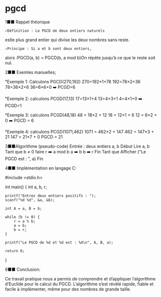 # pgcd

   1■■ Rappel théorique

    ✓Définition : Le PGCD de deux entiers naturels 
estle plus grand entier qui divise les deux nombres sans reste.

    ✓Principe : Si a et b sont deux entiers,
 alors :PGCD(a, b) = PGCD(b, a mod b)On répète jusqu’à ce que le reste soit nul.

  2■■ Exemles manuelles;

  °Exemple 1: 
Calculons PGCD(270,192)
270=192×1+78
192=78×2+36
78=36×2+6
36=6×6+0
➡️ PCGD=6

   °Exemple 2:
calculons PCGD(17,13)
17=13×1+4
13=4×3+1
4=4×1+0
➡️ PCGD=1

   °Exemple 3:
calculons PCGD(48,18)
48 = 18×2 + 12
18 = 12×1 + 6
12 = 6×2 + 0
➡️ PGCD = 6

   °Exemple 4: 
calculons PCGD(1071,462)
1071 = 462×2 + 147
462 = 147×3 + 21
147 = 21×7 + 0
 PGCD = 21

  3■■Algorithme (pseudo-code)
Entrée : deux entiers a, b
Début
  Lire a, b
  Tant que b ≠ 0 faire
      r ➡️ a mod b
      a ➡️ b
      b ➡️ r
  Fin Tant que
  Afficher ("Le PGCD est : ", a)
Fin

  4■■ Implémentation en langage C:

#include <stdio.h>

int main() {
    int a, b, r;

    printf("Entrez deux entiers positifs : ");
    scanf("%d %d", &a, &b);

    int A = a, B = b;

    while (b != 0) {
        r = a % b;
        a = b;
        b = r;
    }

    printf("Le PGCD de %d et %d est : %d\n", A, B, a);

    return 0;
}

   6■■ Conclusion:

Ce travail pratique nous a permis de comprendre et d’appliquer l’algorithme d’Euclide pour le calcul du PGCD.
L’algorithme s’est révélé rapide, fiable et facile à implémenter, même pour des nombres de grande taille.